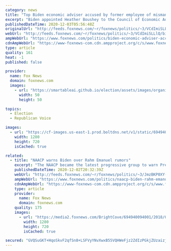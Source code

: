 ```yaml
---
category: news
title: "Top Biden economic adviser accused by former employee of mismanagement, retaliation over blog post"
excerpt: "Biden appointed Heather Boushey to the Council of Economic Advisers this week."
publishedDateTime: 2020-12-03T05:56:48Z
originalUrl: "http://feeds.foxnews.com/~r/foxnews/politics/~3/VCdImiSLLlQ/biden-economic-adviser-accused-former-employee-mismanagement-retaliation-blog-post"
webUrl: "http://feeds.foxnews.com/~r/foxnews/politics/~3/VCdImiSLLlQ/biden-economic-adviser-accused-former-employee-mismanagement-retaliation-blog-post"
ampWebUrl: "https://www.foxnews.com/politics/biden-economic-adviser-accused-former-employee-mismanagement-retaliation-blog-post.amp"
cdnAmpWebUrl: "https://www-foxnews-com.cdn.ampproject.org/c/s/www.foxnews.com/politics/biden-economic-adviser-accused-former-employee-mismanagement-retaliation-blog-post.amp"
type: article
quality: 161
heat: -1
published: false

provider:
  name: Fox News
  domain: foxnews.com
  images:
    - url: "https://smartableai.github.io/election/assets/images/organizations/foxnews.com-50x50.jpg"
      width: 50
      height: 50

topics:
  - Election
  - Republican Voice

images:
  - url: "https://cf-images.us-east-1.prod.boltdns.net/v1/static/694940094001/0057dcd5-8a66-46c5-a417-b75dc305ccbf/ebe455b5-2e5b-4cda-aade-25221a8bc5a6/1280x720/match/image.jpg"
    width: 1280
    height: 720
    isCached: true

related:
  - title: "NAACP warns Biden over Rahm Emanuel rumors"
    excerpt: "The NAACP became the latest progressive group to warn President-elect Joe Biden against adding former Chicago Mayor Rahm Emanuel to his Cabinet."
    publishedDateTime: 2020-12-02T20:32:39Z
    webUrl: "http://feeds.foxnews.com/~r/foxnews/politics/~3/JmzBKP0XY-s/naacp-biden-rahm-emanuel-rumors"
    ampWebUrl: "https://www.foxnews.com/politics/naacp-biden-rahm-emanuel-rumors.amp"
    cdnAmpWebUrl: "https://www-foxnews-com.cdn.ampproject.org/c/s/www.foxnews.com/politics/naacp-biden-rahm-emanuel-rumors.amp"
    type: article
    provider:
      name: Fox News
      domain: foxnews.com
    quality: 175
    images:
      - url: "https://media2.foxnews.com/BrightCove/694940094001/2018/08/08/694940094001_5819321962001_5819321658001-vs.jpg"
        width: 1280
        height: 720
        isCached: true

secured: "GVQSuGKT+HqoSkvF2qfSn8+LSFVyYNvXwxB55VQHWeFjz2ZdIzPGkjZUzaizjTL6JpfmD+k42oy1vrGGkdEzMaaqIwLKs9XLFhMrUH539y6DaYWA6lkUUPD7HXdQkB+Gfara/FvhJ6Th/1btpMZp21s3Ntjpns8SaqnKpJz7VB3dV3NvUPJsYWnuaq5j7T6pg7qeS6MKc5YkutIhqZ1zbPUKnMAxg7Ue3Ip8JnWKlR0z+o17MBbDn6WbLou7WnhVjkLWG7sxJR6ndJT99CcnNU8Y26QVkGL9ZfHWf6fngnWnLP9SKExy7iCGv4WAERQHPqs+csgMmyTg57MjHMoy9gXF0iB7aeIW6wLem0cOH2Q=;NyPUCPifvhMvd1xv/t/Dcw=="
---
```



